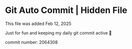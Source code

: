 # Git Auto Commit | Hidden File

This file was added Feb 12, 2025

Just for fun and keeping my daily git commit active 🤪

commit number: 2064308
